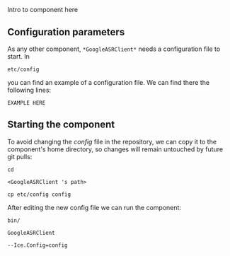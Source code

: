 ```
```
#
``` GoogleASRClient
```
Intro to component here


## Configuration parameters
As any other component,
``` *GoogleASRClient* ```
needs a configuration file to start. In

    etc/config

you can find an example of a configuration file. We can find there the following lines:

    EXAMPLE HERE

    
## Starting the component
To avoid changing the *config* file in the repository, we can copy it to the component's home directory, so changes will remain untouched by future git pulls:

    cd

``` <GoogleASRClient 's path> ```

    cp etc/config config
    
After editing the new config file we can run the component:

    bin/

```GoogleASRClient ```

    --Ice.Config=config
